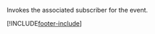 Invokes the associated subscriber for the event.

[!INCLUDE[footer-include](../../../../../../includes/footer-banner.md)]